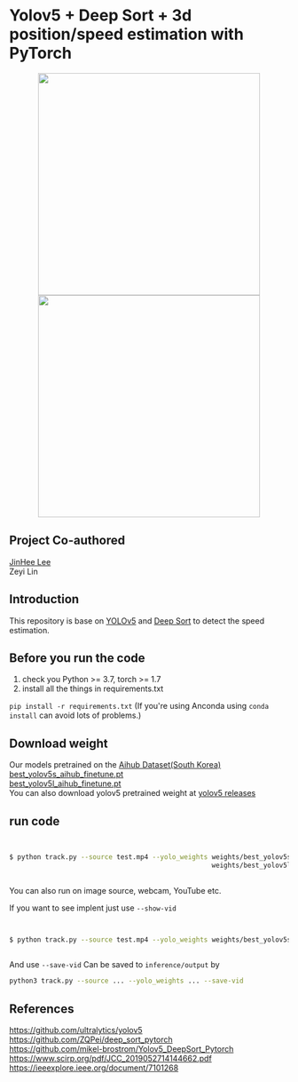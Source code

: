 # Yolov5 + Deep Sort + 3d position/speed estimation with PyTorch

<div align="center">
<p>
<img src="demo/Highway_Free_footage.gif" width="400"/> <img src="demo/inha_backgate.gif" width="400"/> 
</p>
</div>

## Project Co-authored
[JinHee Lee](https://github.com/happinis)<br>
Zeyi Lin

## Introduction

This repository is base on [YOLOv5](https://github.com/ultralytics/yolov5) and [Deep Sort](https://github.com/ZQPei/deep_sort_pytorch) to detect the speed estimation.


## Before you run the code
1. check you Python >= 3.7, torch >= 1.7
2. install all the things in requirements.txt

`pip install -r requirements.txt`
(If you're using Anconda using `conda install` can avoid lots of problems.)


## Download weight

Our models pretrained on the [Aihub Dataset(South Korea)](https://aihub.or.kr/aidata/34120)<br>
[best_yolov5s_aihub_finetune.pt](https://drive.google.com/file/d/1s37buFRyMq1cZkigkTt3m8FDgy5RYRwL/view?usp=sharing)<br>
[best_yolov5l_aihub_finetune.pt](https://drive.google.com/file/d/1_eelw7kQT-sXJuD8RS6QHw4fHsH6MoVe/view?usp=sharing)<br>
You can also download yolov5 pretrained weight at [yolov5 releases](https://github.com/ultralytics/yolov5/releases)

## run code

```bash


$ python track.py --source test.mp4 --yolo_weights weights/best_yolov5s_aihub_finetune.pt --img 640
                                                   weights/best_yolov5l_aihub_finetune.pt
                                                   
```
You can also run on image source, webcam, YouTube etc.

If you want to see implent just use ```--show-vid```

```bash


$ python track.py --source test.mp4 --yolo_weights weights/best_yolov5s_aihub_finetune.pt --show-vid
                                                   
```

And use ```--save-vid```
Can be saved to `inference/output` by 

```bash
python3 track.py --source ... --yolo_weights ... --save-vid
```

## References
https://github.com/ultralytics/yolov5<br>
https://github.com/ZQPei/deep_sort_pytorch<br>
https://github.com/mikel-brostrom/Yolov5_DeepSort_Pytorch<br>
https://www.scirp.org/pdf/JCC_2019052714144662.pdf<br>
https://ieeexplore.ieee.org/document/7101268<br>